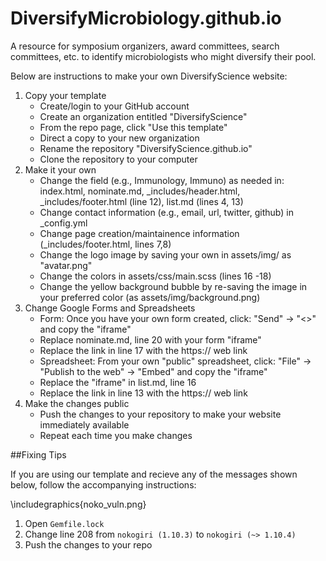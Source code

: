 # DiversifyMicrobiology.github.io 
A resource for symposium organizers, award committees, search committees, etc. to identify microbiologists who might diversify their pool.


Below are instructions to make your own DiversifyScience website:

1. Copy your template
    + Create/login to your GitHub account
    + Create an organization entitled "DiversifyScience"
    + From the repo page, click "Use this template"
    + Direct a copy to your new organization
    + Rename the repository "DiversifyScience.github.io"
    + Clone the repository to your computer
2. Make it your own
    + Change the field (e.g., Immunology, Immuno) as needed in: index.html, nominate.md, _includes/header.html, _includes/footer.html (line 12), list.md (lines 4, 13)
    + Change contact information (e.g., email, url, twitter, github) in _config.yml
    + Change page creation/maintainence information (_includes/footer.html, lines 7,8)
    + Change the logo image by saving your own in assets/img/ as "avatar.png"
    + Change the colors in assets/css/main.scss (lines 16 -18)
    + Change the yellow background bubble by re-saving the image in your preferred color (as assets/img/background.png)
3. Change Google Forms and Spreadsheets
    + Form: Once you have your own form created, click: "Send" -> "<>" and copy the "iframe"
    + Replace nominate.md, line 20 with your form "iframe"
    + Replace the link in line 17 with the https:// web link
    + Spreadsheet: From your own "public" spreadsheet, click: "File" -> "Publish to the web" -> "Embed" and copy the "iframe"
    + Replace the "iframe" in list.md, line 16
    + Replace the link in line 13 with the https:// web link 
4. Make the changes public
    + Push the changes to your repository to make your website immediately available
    + Repeat each time you make changes
    
##Fixing Tips 

If you are using our template and recieve any of the messages shown below, follow the accompanying instructions:

\includegraphics{noko_vuln.png}

1. Open `Gemfile.lock`
2. Change line 208 from `nokogiri (1.10.3)` to `nokogiri (~> 1.10.4)`
3. Push the changes to your repo
